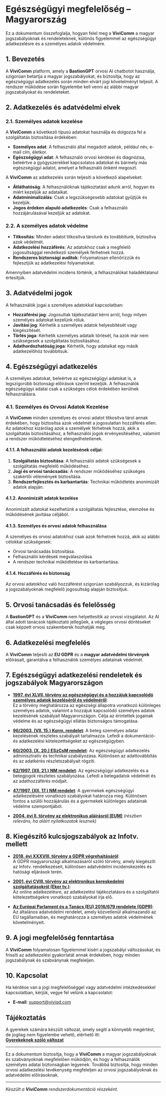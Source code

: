 # Egészségügyi megfelelőség – Magyarország

Ez a dokumentum összefoglalja, hogyan felel meg a **ViviComm** a magyar jogszabályoknak és rendeleteknek, különös figyelemmel az egészségügyi adatkezelésre és a személyes adatok védelmére.

## 1. Bevezetés

A **ViviComm** platform, amely a **BastionGPT** orvosi AI chatbotot használja, szigorúan betartja a magyar jogszabályokat, és biztosítja, hogy az egészségügyi adatkezelés során minden elvárt jogi követelményt teljesít. A rendszer működése során figyelembe kell venni az alábbi magyar jogszabályokat és rendeleteket.

## 2. Adatkezelés és adatvédelmi elvek

### 2.1. Személyes adatok kezelése

A **ViviComm** a következő típusú adatokat használja és dolgozza fel a szolgáltatás biztosítása érdekében:

- **Személyes adat**: A felhasználó által megadott adatok, például név, e-mail cím, életkor.
- **Egészségügyi adat**: A felhasználó orvosi kérdései és diagnózisa, beleértve a gyógyszerekkel kapcsolatos adatokat és bármely más egészségügyi adatot, amelyet a felhasználó önként megoszt.

A **ViviComm** az adatkezelés során teljesíti a következő alapelveket:

- **Átláthatóság**: A felhasználóknak tájékoztatást adunk arról, hogyan és miért kezeljük az adataikat.
- **Adatminimalizálás**: Csak a legszükségesebb adatokat gyűjtjük és kezeljük.
- **Jogos érdeken alapuló adatkezelés**: Csak a felhasználó hozzájárulásával kezeljük az adatokat.

### 2.2. A személyes adatok védelme

- **Titkosítás**: Minden adatot titkosítva tárolunk és továbbítunk, biztosítva azok védelmét.
- **Adatkezelési hozzáférés**: Az adatokhoz csak a megfelelő jogosultsággal rendelkező személyek férhetnek hozzá.
- **Rendszeres biztonsági auditok**: Folyamatosan ellenőrizzük és fejlesztjük az adatkezelési folyamatokat.

Amennyiben adatvédelmi incidens történik, a felhasználókat haladéktalanul értesítjük.

## 3. Adatvédelmi jogok

A felhasználók jogai a személyes adatokkal kapcsolatban:

- **Hozzáférési jog**: Jogosultak tájékoztatást kérni arról, hogy milyen személyes adatokat kezelünk róluk.
- **Javítási jog**: Kérhetik a személyes adatok helyesbítését vagy kiegészítését.
- **Törlés joga**: Kérhetik személyes adataik törlését, ha azok már nem szükségesek a szolgáltatás biztosításához.
- **Adathordozhatóság joga**: Kérhetik, hogy adataikat egy másik adatkezelőhöz továbbítsuk.

## 4. Egészségügyi adatkezelés

A személyes adatokat, beleértve az egészségügyi adatokat is, a legszigorúbb biztonsági előírások szerint kezeljük. A felhasználók egészségügyi adatai csak a szükséges célok érdekében kerülnek felhasználásra.

### 4.1. Személyes és Orvosi Adatok Kezelése

A **ViviComm** minden személyes és orvosi adatot titkosítva tárol annak érdekében, hogy biztosítsa azok védelmét a jogosulatlan hozzáférés ellen. Az adatokhoz kizárólag azok a személyek férhetnek hozzá, akik a szolgáltatás biztosításához, a felhasználói jogok érvényesítéséhez, valamint a rendszer működtetéséhez elengedhetetlenek.

#### 4.1.1. A felhasználói adatok kezelésének céljai:

1. **Szolgáltatás biztosítása**: A felhasználói adatok szükségesek a szolgáltatás megfelelő működéséhez.
2. **Jogi és orvosi tanácsadás**: A rendszer működéséhez szükséges szakértői vélemények biztosítása.
3. **Rendszerfejlesztés és karbantartás**: Technikai működtetés anonimizált adatok alapján.

#### 4.1.2. Anonimizált adatok kezelése

Anonimizált adatokat kezelhetünk a szolgáltatás fejlesztése, elemzése és működésének javítása céljából.

#### 4.1.3. Személyes és orvosi adatok felhasználása

A személyes és orvosi adatokhoz csak azok férhetnek hozzá, akik az alábbi célokkal szükségesek:

- Orvosi tanácsadás biztosítása.
- Felhasználói kérdések megválaszolása.
- A rendszer technikai működtetése és karbantartása.

#### 4.1.4. Hozzáférés és biztonság

Az orvosi adatokhoz való hozzáférést szigorúan szabályozzuk, és kizárólag a jogszabályoknak megfelelő jogosultság alapján biztosítjuk.

## 5. Orvosi tanácsadás és felelősség

A **BastionGPT** és a **ViviComm** nem helyettesítik az orvosi vizsgálatot. Az AI által adott tanácsok tájékoztató jellegűek, a végleges orvosi döntéseket csak képzett orvosi szakemberek hozhatják meg.

## 6. Adatkezelési megfelelés

A **ViviComm** teljesíti az **EU GDPR** és a **magyar adatvédelmi törvények** előírásait, garantálva a felhasználók személyes adatainak védelmét.

## 7. Egészségügyi adatkezelési rendeletek és jogszabályok Magyarországon

- [**1997. évi XLVII. törvény az egészségügyi és a hozzájuk kapcsolódó személyes adatok kezeléséről és védelméről**](https://net.jogtar.hu/jogszabaly?docid=99700047.TV):  
Ez a törvény meghatározza az egészségi állapotra vonatkozó különleges személyes adatok, valamint a hozzájuk kapcsolódó személyes adatok kezelésének szabályait Magyarországon. Célja az érintettek jogainak védelme és az egészségügyi ellátás biztonságos támogatása.

- [**96/2003. (VII. 15.) Korm. rendelet**](https://njt.hu/jogszabaly/2003-96-20-22): A beteg személyes adatai kezelésének részletes szabályait tartalmazza. Lefedi a dokumentáció- és adatkezelési kötelezettségeket az egészségügyben.

- [**60/2003. (X. 20.) ESzCsM rendelet**](https://njt.hu/jogszabaly/2003-60-20-0M): Az egészségügyi adatkezelés adminisztratív és technikai szabályozása. Különösen az adattovábbítás és az adatkérés részletszabályait rögzíti.

- [**62/1997. (XII. 21.) NM rendelet**](https://net.jogtar.hu/jogszabaly?docid=99700062.NM): Az egészségügyi adatkezelés és a betegjogok részletes szabályozása. Lefedi a betegadatok védelmét és az adathozzáférés módjait.

- [**47/1997. (XII. 17.) NM rendelet**](https://net.jogtar.hu/jogszabaly?docid=99700047.nm): A gyermekek egészségügyi adatkezelésére vonatkozó szabályokat határozza meg. Különösen fontos a szülői hozzájárulás és a gyermekek különleges adatainak védelme szempontjából.

- [**2004. évi II. törvény az elektronikus aláírásról (EUM)**](https://net.jogtar.hu/jogszabaly?docid=A0400002.EUM) *(részben releváns, ha aláírt nyilatkozatok lesznek)*

## 8. Kiegészítő kulcsjogszabályok az Infotv. mellett

- [**2018. évi XXXVIII. törvény a GDPR végrehajtásáról**](https://njt.hu/jogszabaly/2018-38-00-00):  
A GDPR magyarországi alkalmazásáról szóló törvény, amely kiegészíti az Infotv. rendelkezéseit, különösen adatvédelmi incidenskezelés és hatósági eljárások terén.

- [**2001. évi CVIII. törvény az elektronikus kereskedelmi szolgáltatásokról (Eker tv.)**](https://net.jogtar.hu/jogszabaly?docid=A0100108.TV):  
Az online adatkezelésre, az adatkezelési tájékoztatásra és a szolgáltatói kötelezettségekre vonatkozó szabályokat írja elő.

- [**Az Európai Parlament és a Tanács (EU) 2016/679 rendelete (GDPR)**](https://eur-lex.europa.eu/legal-content/HU/TXT/?uri=CELEX:32016R0679):  
Az általános adatvédelmi rendelet, amely közvetlenül alkalmazandó az EU tagállamaiban, és meghatározza a személyes adatok védelmének követelményeit.

## 9. A jogi megfelelőség fenntartása

A **ViviComm** folyamatosan figyelemmel kíséri a jogszabályi változásokat, és frissíti az adatkezelési gyakorlatát annak érdekében, hogy minden jogszabálynak és szabványnak megfeleljen.

## 10. Kapcsolat

Ha kérdése van a jogi megfelelőséggel vagy adatvédelmi intézkedésekkel kapcsolatban, kérjük, vegye fel velünk a kapcsolatot:

- **E-mail**: [support@viviqd.com](mailto:support@viviqd.com)

## Tájékoztatás

A gyerekek számára készült változat, amely segíti a könnyebb megértést, de jogilag nem figyelembe vehető, elérhető itt:  
[**Gyerekeknek szóló változat**](../easy/easy-healthcare-compliance-hungary.md)

---

Ez a dokumentum biztosítja, hogy a **ViviComm** a magyar jogszabályoknak és szabványoknak megfelelően működjön, és hogy a felhasználók személyes adatai biztonságban legyenek. Továbbá biztosítja, hogy minden orvosi adatkezelési tevékenység megfeleljen az orvosi jogszabályoknak és adatvédelmi előírásoknak.

---

*Készült a **ViviComm** rendszerdokumentáció részeként.*